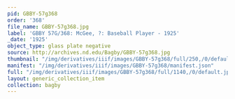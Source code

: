 ```yaml
---
pid: GBBY-57g368
order: '368'
file_name: GBBY-57g368.jpg
label: 'GBBY 57G/368: McGee, ?: Baseball Player - 1925'
_date: '1925'
object_type: glass plate negative
source: http://archives.nd.edu/Bagby/GBBY-57g368.jpg
thumbnail: "/img/derivatives/iiif/images/GBBY-57g368/full/250,/0/default.jpg"
manifest: "/img/derivatives/iiif/images/GBBY-57g368/manifest.json"
full: "/img/derivatives/iiif/images/GBBY-57g368/full/1140,/0/default.jpg"
layout: generic_collection_item
collection: bagby
---
```


